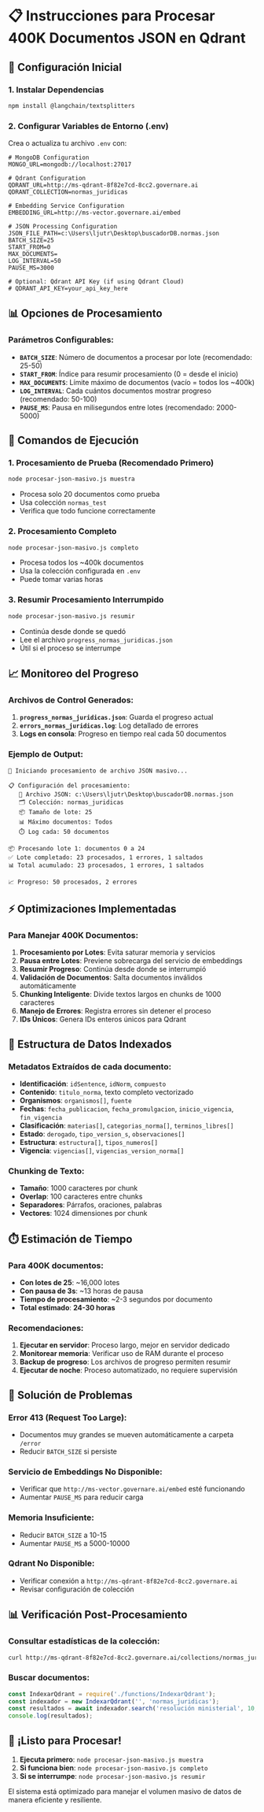 # 📋 Instrucciones para Procesar 400K Documentos JSON en Qdrant

## 🚀 Configuración Inicial

### 1. Instalar Dependencias
```bash
npm install @langchain/textsplitters
```

### 2. Configurar Variables de Entorno (.env)
Crea o actualiza tu archivo `.env` con:

```env
# MongoDB Configuration
MONGO_URL=mongodb://localhost:27017

# Qdrant Configuration
QDRANT_URL=http://ms-qdrant-8f82e7cd-8cc2.governare.ai
QDRANT_COLLECTION=normas_juridicas

# Embedding Service Configuration  
EMBEDDING_URL=http://ms-vector.governare.ai/embed

# JSON Processing Configuration
JSON_FILE_PATH=c:\Users\ljutr\Desktop\buscadorDB.normas.json
BATCH_SIZE=25
START_FROM=0
MAX_DOCUMENTS=
LOG_INTERVAL=50
PAUSE_MS=3000

# Optional: Qdrant API Key (if using Qdrant Cloud)
# QDRANT_API_KEY=your_api_key_here
```

## 📊 Opciones de Procesamiento

### Parámetros Configurables:

- **`BATCH_SIZE`**: Número de documentos a procesar por lote (recomendado: 25-50)
- **`START_FROM`**: Índice para resumir procesamiento (0 = desde el inicio)
- **`MAX_DOCUMENTS`**: Límite máximo de documentos (vacío = todos los ~400k)
- **`LOG_INTERVAL`**: Cada cuántos documentos mostrar progreso (recomendado: 50-100)
- **`PAUSE_MS`**: Pausa en milisegundos entre lotes (recomendado: 2000-5000)

## 🎯 Comandos de Ejecución

### 1. Procesamiento de Prueba (Recomendado Primero)
```bash
node procesar-json-masivo.js muestra
```
- Procesa solo 20 documentos como prueba
- Usa colección `normas_test`
- Verifica que todo funcione correctamente

### 2. Procesamiento Completo
```bash
node procesar-json-masivo.js completo
```
- Procesa todos los ~400k documentos
- Usa la colección configurada en `.env`
- Puede tomar varias horas

### 3. Resumir Procesamiento Interrumpido
```bash
node procesar-json-masivo.js resumir
```
- Continúa desde donde se quedó
- Lee el archivo `progress_normas_juridicas.json`
- Útil si el proceso se interrumpe

## 📈 Monitoreo del Progreso

### Archivos de Control Generados:

1. **`progress_normas_juridicas.json`**: Guarda el progreso actual
2. **`errors_normas_juridicas.log`**: Log detallado de errores
3. **Logs en consola**: Progreso en tiempo real cada 50 documentos

### Ejemplo de Output:
```
🚀 Iniciando procesamiento de archivo JSON masivo...

📋 Configuración del procesamiento:
   📄 Archivo JSON: c:\Users\ljutr\Desktop\buscadorDB.normas.json
   🗂️ Colección: normas_juridicas
   📦 Tamaño de lote: 25
   📊 Máximo documentos: Todos
   ⏱️ Log cada: 50 documentos

📦 Procesando lote 1: documentos 0 a 24
✅ Lote completado: 23 procesados, 1 errores, 1 saltados
📊 Total acumulado: 23 procesados, 1 errores, 1 saltados

📈 Progreso: 50 procesados, 2 errores
```

## ⚡ Optimizaciones Implementadas

### Para Manejar 400K Documentos:

1. **Procesamiento por Lotes**: Evita saturar memoria y servicios
2. **Pausa entre Lotes**: Previene sobrecarga del servicio de embeddings
3. **Resumir Progreso**: Continúa desde donde se interrumpió
4. **Validación de Documentos**: Salta documentos inválidos automáticamente
5. **Chunking Inteligente**: Divide textos largos en chunks de 1000 caracteres
6. **Manejo de Errores**: Registra errores sin detener el proceso
7. **IDs Únicos**: Genera IDs enteros únicos para Qdrant

## 🔧 Estructura de Datos Indexados

### Metadatos Extraídos de cada documento:
- **Identificación**: `idSentence`, `idNorm`, `compuesto`
- **Contenido**: `titulo_norma`, texto completo vectorizado
- **Organismos**: `organismos[]`, `fuente`
- **Fechas**: `fecha_publicacion`, `fecha_promulgacion`, `inicio_vigencia`, `fin_vigencia`
- **Clasificación**: `materias[]`, `categorias_norma[]`, `terminos_libres[]`
- **Estado**: `derogado`, `tipo_version_s`, `observaciones[]`
- **Estructura**: `estructura[]`, `tipos_numeros[]`
- **Vigencia**: `vigencias[]`, `vigencias_version_norma[]`

### Chunking de Texto:
- **Tamaño**: 1000 caracteres por chunk
- **Overlap**: 100 caracteres entre chunks
- **Separadores**: Párrafos, oraciones, palabras
- **Vectores**: 1024 dimensiones por chunk

## ⏱️ Estimación de Tiempo

### Para 400K documentos:
- **Con lotes de 25**: ~16,000 lotes
- **Con pausa de 3s**: ~13 horas de pausa
- **Tiempo de procesamiento**: ~2-3 segundos por documento
- **Total estimado**: **24-30 horas**

### Recomendaciones:
1. **Ejecutar en servidor**: Proceso largo, mejor en servidor dedicado
2. **Monitorear memoria**: Verificar uso de RAM durante el proceso
3. **Backup de progreso**: Los archivos de progreso permiten resumir
4. **Ejecutar de noche**: Proceso automatizado, no requiere supervisión

## 🚨 Solución de Problemas

### Error 413 (Request Too Large):
- Documentos muy grandes se mueven automáticamente a carpeta `/error`
- Reducir `BATCH_SIZE` si persiste

### Servicio de Embeddings No Disponible:
- Verificar que `http://ms-vector.governare.ai/embed` esté funcionando
- Aumentar `PAUSE_MS` para reducir carga

### Memoria Insuficiente:
- Reducir `BATCH_SIZE` a 10-15
- Aumentar `PAUSE_MS` a 5000-10000

### Qdrant No Disponible:
- Verificar conexión a `http://ms-qdrant-8f82e7cd-8cc2.governare.ai`
- Revisar configuración de colección

## 📊 Verificación Post-Procesamiento

### Consultar estadísticas de la colección:
```bash
curl http://ms-qdrant-8f82e7cd-8cc2.governare.ai/collections/normas_juridicas
```

### Buscar documentos:
```javascript
const IndexarQdrant = require('./functions/IndexarQdrant');
const indexador = new IndexarQdrant('', 'normas_juridicas');
const resultados = await indexador.search('resolución ministerial', 10, 0.7);
console.log(resultados);
```

## 🎉 ¡Listo para Procesar!

1. **Ejecuta primero**: `node procesar-json-masivo.js muestra`
2. **Si funciona bien**: `node procesar-json-masivo.js completo`
3. **Si se interrumpe**: `node procesar-json-masivo.js resumir`

El sistema está optimizado para manejar el volumen masivo de datos de manera eficiente y resiliente.
